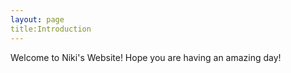 ```yaml
---
layout: page
title:Introduction
---
```

Welcome to Niki's Website!
Hope you are having an amazing day!